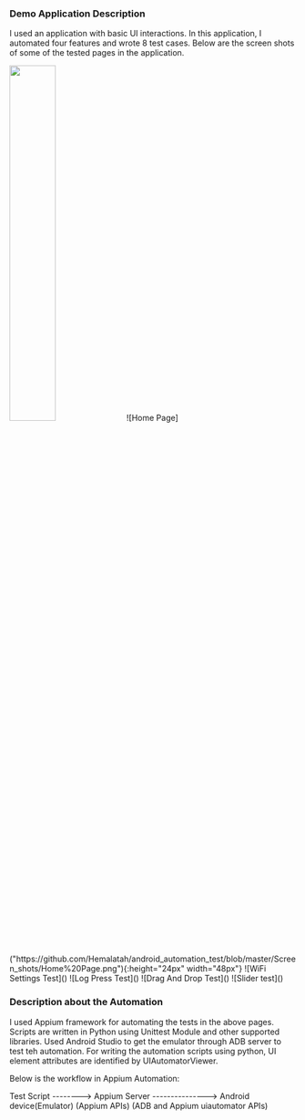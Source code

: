 ### Demo Application Description

I used an application with basic UI interactions. In this application, I automated four features and wrote 8 test cases. Below are the screen shots of some of the tested pages in the application.

<img src="(https://github.com/Hemalatah/android_automation_test/blob/master/Screen_shots/Home%20Page.png" width="40%">
![Home Page]("https://github.com/Hemalatah/android_automation_test/blob/master/Screen_shots/Home%20Page.png"){:height="24px" width="48px"}
![WiFi Settings Test]()
![Log Press Test]()
![Drag And Drop Test]()
![Slider test]()

### Description about the Automation

I used Appium framework for automating the tests in the above pages. Scripts are written in Python using Unittest Module and other supported libraries. Used Android Studio to get the emulator through ADB server to test teh automation. For writing the automation scripts using python, UI element attributes are identified by UIAutomatorViewer.

Below is the workflow in Appium Automation:

Test Script --------> Appium Server ---------------> Android device(Emulator)
       (Appium APIs)       (ADB and Appium uiautomator APIs)
    
